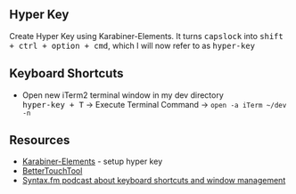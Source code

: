 ## Hyper Key

Create Hyper Key using Karabiner-Elements. It turns <kbd>capslock</kbd> into <kbd>shift + ctrl + option + cmd</kbd>, 
which I will now refer to as <kbd>hyper-key</kbd>

## Keyboard Shortcuts

- Open new iTerm2 terminal window in my dev directory \
<kbd>hyper-key + T</kbd> &rarr; Execute Terminal Command &rarr; `open -a iTerm ~/dev -n`

## Resources

- [Karabiner-Elements](https://karabiner-elements.pqrs.org/) - setup hyper key
- [BetterTouchTool](https://folivora.ai/)
- [Syntax.fm podcast about keyboard shortcuts and window management](https://syntax.fm/show/315/hasty-treat-hyper-productivity-with-keyboard-shortcuts-window-management)

